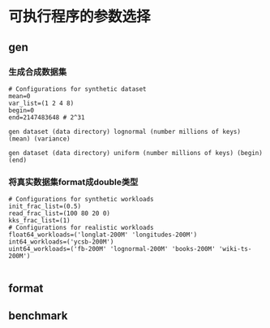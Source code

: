 # 可执行程序的参数选择

## gen
### 生成合成数据集
```
# Configurations for synthetic dataset
mean=0
var_list=(1 2 4 8)
begin=0
end=2147483648 # 2^31

gen dataset (data directory) lognormal (number millions of keys) (mean) (variance)

gen dataset (data directory) uniform (number millions of keys) (begin) (end)
```

### 将真实数据集format成double类型
```
# Configurations for synthetic workloads
init_frac_list=(0.5)
read_frac_list=(100 80 20 0)
kks_frac_list=(1)
# Configurations for realistic workloads
float64_workloads=('longlat-200M' 'longitudes-200M')
int64_workloads=('ycsb-200M')
uint64_workloads=('fb-200M' 'lognormal-200M' 'books-200M' 'wiki-ts-200M')


```

## format


## benchmark